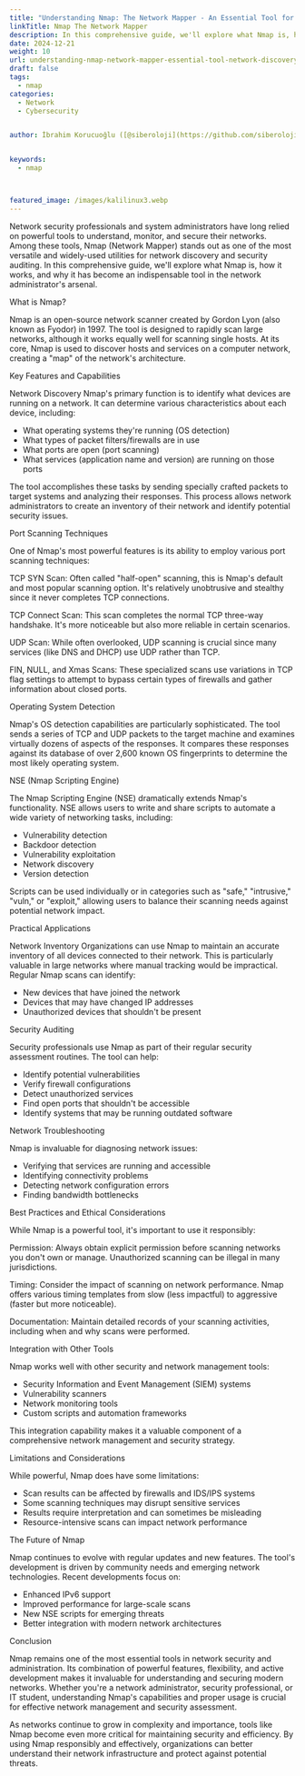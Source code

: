 ```yaml
---
title: "Understanding Nmap: The Network Mapper - An Essential Tool for Network Discovery and Security Assessment"
linkTitle: Nmap The Network Mapper
description: In this comprehensive guide, we'll explore what Nmap is, how it works, and why it has become an indispensable tool in the network administrator's arsenal.
date: 2024-12-21
weight: 10
url: understanding-nmap-network-mapper-essential-tool-network-discovery-security-assessment
draft: false
tags:
  - nmap
categories:
  - Network
  - Cybersecurity


author: İbrahim Korucuoğlu ([@siberoloji](https://github.com/siberoloji))


keywords:
  - nmap



featured_image: /images/kalilinux3.webp
---
```

Network security professionals and system administrators have long relied on powerful tools to understand, monitor, and secure their networks. Among these tools, Nmap (Network Mapper) stands out as one of the most versatile and widely-used utilities for network discovery and security auditing. In this comprehensive guide, we'll explore what Nmap is, how it works, and why it has become an indispensable tool in the network administrator's arsenal.

What is Nmap?

Nmap is an open-source network scanner created by Gordon Lyon (also known as Fyodor) in 1997. The tool is designed to rapidly scan large networks, although it works equally well for scanning single hosts. At its core, Nmap is used to discover hosts and services on a computer network, creating a "map" of the network's architecture.

Key Features and Capabilities

Network Discovery
Nmap's primary function is to identify what devices are running on a network. It can determine various characteristics about each device, including:

- What operating systems they're running (OS detection)
- What types of packet filters/firewalls are in use
- What ports are open (port scanning)
- What services (application name and version) are running on those ports

The tool accomplishes these tasks by sending specially crafted packets to target systems and analyzing their responses. This process allows network administrators to create an inventory of their network and identify potential security issues.

Port Scanning Techniques

One of Nmap's most powerful features is its ability to employ various port scanning techniques:

TCP SYN Scan: Often called "half-open" scanning, this is Nmap's default and most popular scanning option. It's relatively unobtrusive and stealthy since it never completes TCP connections.

TCP Connect Scan: This scan completes the normal TCP three-way handshake. It's more noticeable but also more reliable in certain scenarios.

UDP Scan: While often overlooked, UDP scanning is crucial since many services (like DNS and DHCP) use UDP rather than TCP.

FIN, NULL, and Xmas Scans: These specialized scans use variations in TCP flag settings to attempt to bypass certain types of firewalls and gather information about closed ports.

Operating System Detection

Nmap's OS detection capabilities are particularly sophisticated. The tool sends a series of TCP and UDP packets to the target machine and examines virtually dozens of aspects of the responses. It compares these responses against its database of over 2,600 known OS fingerprints to determine the most likely operating system.

NSE (Nmap Scripting Engine)

The Nmap Scripting Engine (NSE) dramatically extends Nmap's functionality. NSE allows users to write and share scripts to automate a wide variety of networking tasks, including:

- Vulnerability detection
- Backdoor detection
- Vulnerability exploitation
- Network discovery
- Version detection

Scripts can be used individually or in categories such as "safe," "intrusive," "vuln," or "exploit," allowing users to balance their scanning needs against potential network impact.

Practical Applications

Network Inventory
Organizations can use Nmap to maintain an accurate inventory of all devices connected to their network. This is particularly valuable in large networks where manual tracking would be impractical. Regular Nmap scans can identify:

- New devices that have joined the network
- Devices that may have changed IP addresses
- Unauthorized devices that shouldn't be present

Security Auditing

Security professionals use Nmap as part of their regular security assessment routines. The tool can help:

- Identify potential vulnerabilities
- Verify firewall configurations
- Detect unauthorized services
- Find open ports that shouldn't be accessible
- Identify systems that may be running outdated software

Network Troubleshooting

Nmap is invaluable for diagnosing network issues:

- Verifying that services are running and accessible
- Identifying connectivity problems
- Detecting network configuration errors
- Finding bandwidth bottlenecks

Best Practices and Ethical Considerations

While Nmap is a powerful tool, it's important to use it responsibly:

Permission: Always obtain explicit permission before scanning networks you don't own or manage. Unauthorized scanning can be illegal in many jurisdictions.

Timing: Consider the impact of scanning on network performance. Nmap offers various timing templates from slow (less impactful) to aggressive (faster but more noticeable).

Documentation: Maintain detailed records of your scanning activities, including when and why scans were performed.

Integration with Other Tools

Nmap works well with other security and network management tools:

- Security Information and Event Management (SIEM) systems
- Vulnerability scanners
- Network monitoring tools
- Custom scripts and automation frameworks

This integration capability makes it a valuable component of a comprehensive network management and security strategy.

Limitations and Considerations

While powerful, Nmap does have some limitations:

- Scan results can be affected by firewalls and IDS/IPS systems
- Some scanning techniques may disrupt sensitive services
- Results require interpretation and can sometimes be misleading
- Resource-intensive scans can impact network performance

The Future of Nmap

Nmap continues to evolve with regular updates and new features. The tool's development is driven by community needs and emerging network technologies. Recent developments focus on:

- Enhanced IPv6 support
- Improved performance for large-scale scans
- New NSE scripts for emerging threats
- Better integration with modern network architectures

Conclusion

Nmap remains one of the most essential tools in network security and administration. Its combination of powerful features, flexibility, and active development makes it invaluable for understanding and securing modern networks. Whether you're a network administrator, security professional, or IT student, understanding Nmap's capabilities and proper usage is crucial for effective network management and security assessment.

As networks continue to grow in complexity and importance, tools like Nmap become even more critical for maintaining security and efficiency. By using Nmap responsibly and effectively, organizations can better understand their network infrastructure and protect against potential threats.
